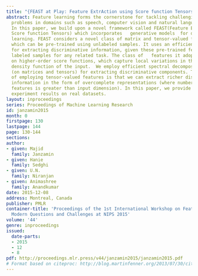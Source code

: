 ```yaml
---
title: "{FEAST at Play: Feature ExtrAction using Score function Tensors}"
abstract: Feature learning forms the cornerstone for tackling challenging learning
  problems in domains such as speech, computer vision and natural language processing.
  In this paper, we build upon a novel framework called FEAST(Feature ExtrAction using
  Score function Tensors) which incorporates   generative models  for discriminative
  learning. FEAST considers a novel class of matrix and tensor-valued feature transform,
  which can be pre-trained using unlabeled samples. It uses an efficient algorithm
  for extracting discriminative information, given these pre-trained features and
  labeled samples for any related task. The class of   features it adopts are based
  on higher-order score functions, which capture local variations in the probability
  density function of the input.  We employ efficient spectral decomposition algorithms
  (on matrices and tensors) for extracting discriminative components. The advantage
  of employing tensor-valued features is that we can extract richer discriminative
  information in the form of overcomplete representations (where number of discriminative
  features is greater than input dimension). In this paper, we provide preliminary
  experiment results on real datasets.
layout: inproceedings
series: Proceedings of Machine Learning Research
id: janzamin2015
month: 0
firstpage: 130
lastpage: 144
page: 130-144
sections: 
author:
- given: Majid
  family: Janzamin
- given: Hanie
  family: Sedghi
- given: U.N.
  family: Niranjan
- given: Animashree
  family: Anandkumar
date: 2015-12-08
address: Montreal, Canada
publisher: PMLR
container-title: 'Proceedings of the 1st International Workshop on Feature Extraction:
  Modern Questions and Challenges at NIPS 2015'
volume: '44'
genre: inproceedings
issued:
  date-parts:
  - 2015
  - 12
  - 8
pdf: http://proceedings.mlr.press/v44/janzamin2015/janzamin2015.pdf
# Format based on citeproc: http://blog.martinfenner.org/2013/07/30/citeproc-yaml-for-bibliographies/
---
```


